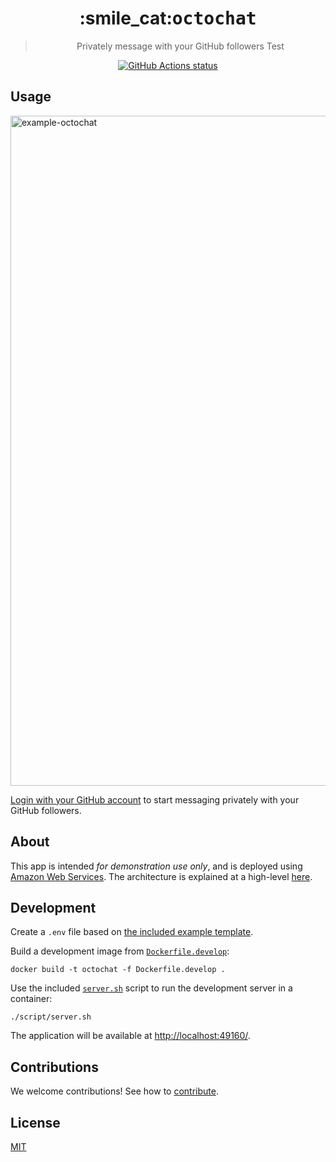 <h1 align="center">:smile_cat:<tt>octochat</tt></h1>

<blockquote align="center">Privately message with your GitHub followers Test</blockquote>

<p align="center">
  <a href="https://github.com/github-developer/octochat-aws"><img alt="GitHub Actions status" src="https://github.com/github-developer/octochat-aws/workflows/Build/badge.svg"></a>
</p>

## Usage

<img width="1072" alt="example-octochat" src="https://user-images.githubusercontent.com/27806/69747446-020e6900-110c-11ea-9a4b-41fc59a9bb6f.png">

[Login with your GitHub account](https://octochat.dev/login) to start messaging privately with your GitHub followers.

## About

This app is intended _for demonstration use only_, and is deployed using [Amazon Web Services](https://aws.amazon.com/). The architecture is explained at a high-level [here](docs/ARCHITECTURE.md).

## Development

Create a `.env` file based on [the included example template](.env.example).

Build a development image from [`Dockerfile.develop`](Dockerfile.develop):

```shell
docker build -t octochat -f Dockerfile.develop .
```

Use the included [`server.sh`](script/server.sh) script to run the development server in a container:

```shell
./script/server.sh
```

The application will be available at [http://localhost:49160/](http://localhost:49160/).

## Contributions

We welcome contributions! See how to [contribute](docs/CONTRIBUTING.md).

## License

[MIT](LICENSE.md)
